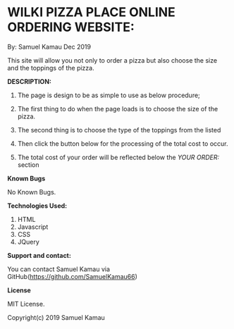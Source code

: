 # WILKI PIZZA PLACE ONLINE ORDERING WEBSITE:

By: Samuel Kamau Dec 2019

This site will allow you not only to order a pizza but also choose
the size and the toppings of the pizza.

**DESCRIPTION:**

1. The page is design to be as simple to use as below procedure;

2. The first thing to do when the page loads is to choose the size of the pizza.

3. The second thing is to choose the type of the toppings from the listed

4. Then click the button below for the processing of the total cost to occur.

5. The total cost of your order will be reflected below the *YOUR ORDER:* section

**Known Bugs**

No Known Bugs.

**Technologies Used:**

1. HTML
2. Javascript
3. CSS
4. JQuery

**Support and contact:**

You can contact Samuel Kamau via GitHub(https://github.com/SamuelKamau66)

**License**

MIT License.

Copyright(c) 2019 Samuel Kamau
